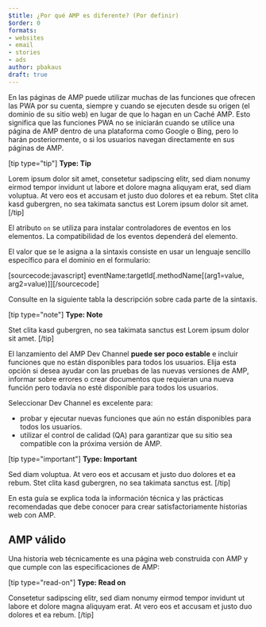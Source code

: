 ```yaml
---
$title: ¿Por qué AMP es diferente? (Por definir)
$order: 0
formats:
- websites
- email
- stories
- ads
author: pbakaus
draft: true
---
```


En las páginas de AMP puede utilizar muchas de las funciones que ofrecen las PWA por su cuenta, siempre y cuando se ejecuten desde su origen (el dominio de su sitio web) en lugar de que lo hagan en un Caché AMP. Esto significa que las funciones PWA no se iniciarán cuando se utilice una página de AMP dentro de una plataforma como Google o Bing, pero lo harán posteriormente, o si los usuarios navegan directamente en sus páginas de AMP.

[tip type="tip"] **Type: Tip**

Lorem ipsum dolor sit amet, consetetur sadipscing elitr, sed diam nonumy eirmod tempor invidunt ut labore et dolore magna aliquyam erat, sed diam voluptua. At vero eos et accusam et justo duo dolores et ea rebum. Stet clita kasd gubergren, no sea takimata sanctus est Lorem ipsum dolor sit amet. [/tip]

El atributo `on` se utiliza para instalar controladores de eventos en los elementos. La compatibilidad de los eventos dependerá del elemento.

El valor que se le asigna a la sintaxis consiste en usar un lenguaje sencillo específico para el dominio en el formulario:

[sourcecode:javascript] eventName:targetId[.methodName[(arg1=value, arg2=value)]][/sourcecode]

Consulte en la siguiente tabla la descripción sobre cada parte de la sintaxis.

[tip type="note"] **Type: Note**

Stet clita kasd gubergren, no sea takimata sanctus est Lorem ipsum dolor sit amet. [/tip]

El lanzamiento del AMP Dev Channel **puede ser poco estable** e incluir funciones que no están disponibles para todos los usuarios. Elija esta opción si desea ayudar con las pruebas de las nuevas versiones de AMP, informar sobre errores o crear documentos que requieran una nueva función pero todavía no esté disponible para todos los usuarios.

Seleccionar Dev Channel es excelente para:

- probar y ejecutar nuevas funciones que aún no están disponibles para todos los usuarios.
- utilizar el control de calidad (QA) para garantizar que su sitio sea compatible con la próxima versión de AMP.

[tip type="important"] **Type: Important**

Sed diam voluptua. At vero eos et accusam et justo duo dolores et ea rebum. Stet clita kasd gubergren, no sea takimata sanctus est. [/tip]

En esta guía se explica toda la información técnica y las prácticas recomendadas que debe conocer para crear satisfactoriamente historias web con AMP.

## AMP válido

Una historia web técnicamente es una página web construida con AMP y que cumple con las especificaciones de AMP:

[tip type="read-on"] **Type: Read on**

Consetetur sadipscing elitr, sed diam nonumy eirmod tempor invidunt ut labore et dolore magna aliquyam erat. At vero eos et accusam et justo duo dolores et ea rebum. [/tip]
